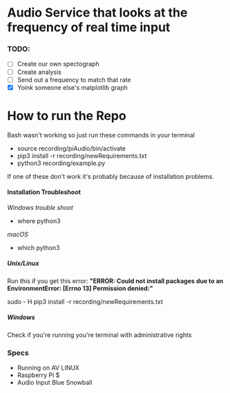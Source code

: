 # Audio Service that looks at the frequency of real time input

### TODO:

- [ ] Create our own spectograph
- [ ] Create analysis
- [ ] Send out a frequency to match that rate
- [X] Yoink someone else's matplotlib graph

# How to run the Repo
Bash wasn't working so just run these commands in your terminal 
- source recording/piAudio/bin/activate 
- pip3 install -r recording/newRequirements.txt 
- python3 recording/example.py

If one of these don't work it's probably because of installation problems.

#### Installation Troubleshoot

*Windows trouble shoot*
- where python3 

*macOS*
- which python3 


##### Unix/Linux
Run this if you get this error:
 **"ERROR: Could not install packages due to an EnvironmentError: [Errno 13] Permission denied:"**

sudo - H pip3 install -r recording/newRequirements.txt 

##### Windows
Check if you're running you're terminal with administrative rights 

### Specs 
- Running on AV LINUX
- Raspberry Pi $
- Audio Input Blue Snowball

